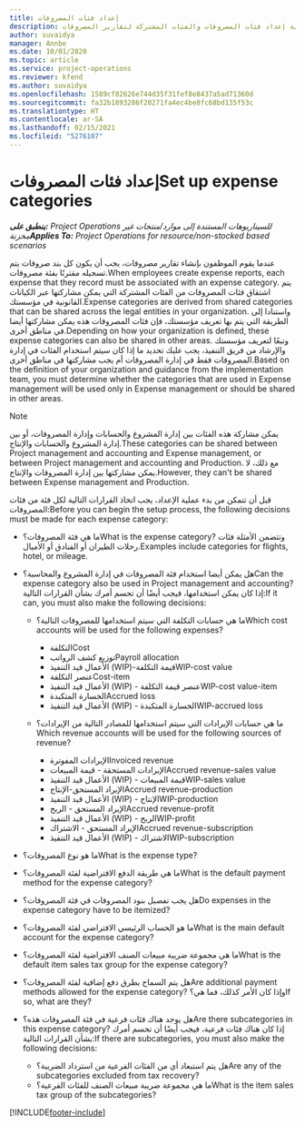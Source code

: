 ```yaml
---
title: إعداد فئات المصروفات
description: يقدم هذا الموضوع معلومات حول كيفية إعداد فئات المصروفات والفئات المشتركة لتقارير المصروفات.
author: suvaidya
manager: Annbe
ms.date: 10/01/2020
ms.topic: article
ms.service: project-operations
ms.reviewer: kfend
ms.author: suvaidya
ms.openlocfilehash: 1589cf82626e744d35f31fef8e8437a5ad71360d
ms.sourcegitcommit: fa32b1893286f20271fa4ec4be8fc68bd135f53c
ms.translationtype: HT
ms.contentlocale: ar-SA
ms.lasthandoff: 02/15/2021
ms.locfileid: "5276107"
---
```

# <a name="set-up-expense-categories"></a><span data-ttu-id="be539-103">إعداد فئات المصروفات</span><span class="sxs-lookup"><span data-stu-id="be539-103">Set up expense categories</span></span>

<span data-ttu-id="be539-104">_**ينطبق على:** Project Operations للسيناريوهات المستندة إلى موارد/منتجات غير مخزنة‬_</span><span class="sxs-lookup"><span data-stu-id="be539-104">_**Applies To:** Project Operations for resource/non-stocked based scenarios_</span></span>

<span data-ttu-id="be539-105">عندما يقوم الموظفون بإنشاء تقارير مصروفات، يجب أن يكون كل بند صروفات يتم تسجيله مقترنًا بفئة مصروفات.</span><span class="sxs-lookup"><span data-stu-id="be539-105">When employees create expense reports, each expense that they record must be associated with an expense category.</span></span> <span data-ttu-id="be539-106">يتم اشتقاق فئات المصروفات من الفئات المشتركة التي يمكن مشاركتها عبر الكيانات القانونية في مؤسستك.</span><span class="sxs-lookup"><span data-stu-id="be539-106">Expense categories are derived from shared categories that can be shared across the legal entities in your organization.</span></span> <span data-ttu-id="be539-107">واستنادا إلى الطريقة التي يتم بها تعريف مؤسستك، فإن فئات المصروفات هذه يمكن مشاركتها أيضا في مناطق أخرى.</span><span class="sxs-lookup"><span data-stu-id="be539-107">Depending on how your organization is defined, these expense categories can also be shared in other areas.</span></span> <span data-ttu-id="be539-108">وتبعًا لتعريف مؤسستك والإرشاد من فريق التنفيذ، يجب عليك تحديد ما إذا كان سيتم استخدام الفئات في إدارة المصروفات فقط في إدارة المصروفات أم يجب مشاركتها في مناطق أخرى.</span><span class="sxs-lookup"><span data-stu-id="be539-108">Based on the definition of your organization and guidance from the implementation team, you must determine whether the categories that are used in Expense management will be used only in Expense management or should be shared in other areas.</span></span>

> [!NOTE]
> <span data-ttu-id="be539-109">يمكن مشاركة هذه الفئات بين إدارة المشروع والحسابات وإدارة المصروفات، أو بين إدارة المشروع والحسابات والإنتاج.</span><span class="sxs-lookup"><span data-stu-id="be539-109">These categories can be shared between Project management and accounting and Expense management, or between Project management and accounting and Production.</span></span> <span data-ttu-id="be539-110">مع ذلك، لا يمكن مشاركتها بين إدارة المصروفات والإنتاج.</span><span class="sxs-lookup"><span data-stu-id="be539-110">However, they can't be shared between Expense management and Production.</span></span>

<span data-ttu-id="be539-111">قبل أن تتمكن من بدء عملية الإعداد، يجب اتخاذ القرارات التالية لكل فئة من فئات المصروفات:</span><span class="sxs-lookup"><span data-stu-id="be539-111">Before you can begin the setup process, the following decisions must be made for each expense category:</span></span>

- <span data-ttu-id="be539-112">ما هي فئة المصروفات؟</span><span class="sxs-lookup"><span data-stu-id="be539-112">What is the expense category?</span></span> <span data-ttu-id="be539-113">وتتضمن الأمثلة فئات رحلات الطيران أو الفنادق أو الأميال.</span><span class="sxs-lookup"><span data-stu-id="be539-113">Examples include categories for flights, hotel, or mileage.</span></span>
- <span data-ttu-id="be539-114">هل يمكن أيضا استخدام فئة المصروفات في إدارة المشروع والمحاسبة؟</span><span class="sxs-lookup"><span data-stu-id="be539-114">Can the expense category also be used in Project management and accounting?</span></span> <span data-ttu-id="be539-115">إذا كان يمكن استخدامها، فيجب أيضًا أن تحسم أمرك بشأن القرارات التالية:</span><span class="sxs-lookup"><span data-stu-id="be539-115">If it can, you must also make the following decisions:</span></span>

    - <span data-ttu-id="be539-116">ما هي حسابات التكلفة التي سيتم استخدامها للمصروفات التالية؟</span><span class="sxs-lookup"><span data-stu-id="be539-116">Which cost accounts will be used for the following expenses?</span></span>

        - <span data-ttu-id="be539-117">التكلفة</span><span class="sxs-lookup"><span data-stu-id="be539-117">Cost</span></span>
        - <span data-ttu-id="be539-118">توزيع كشف الرواتب</span><span class="sxs-lookup"><span data-stu-id="be539-118">Payroll allocation</span></span>
        - <span data-ttu-id="be539-119">الأعمال قيد التنفيذ (WIP)-قيمة التكلفة</span><span class="sxs-lookup"><span data-stu-id="be539-119">WIP-cost value</span></span>
        - <span data-ttu-id="be539-120">عنصر التكلفة</span><span class="sxs-lookup"><span data-stu-id="be539-120">Cost-item</span></span>
        - <span data-ttu-id="be539-121">الأعمال قيد التنفيذ (WIP) - عنصر قيمة التكلفة</span><span class="sxs-lookup"><span data-stu-id="be539-121">WIP-cost value-item</span></span>
        - <span data-ttu-id="be539-122">الخسارة المتكبدة</span><span class="sxs-lookup"><span data-stu-id="be539-122">Accrued loss</span></span>
        - <span data-ttu-id="be539-123">الأعمال قيد التنفيذ (WIP) - الخسارة المتكبدة</span><span class="sxs-lookup"><span data-stu-id="be539-123">WIP-accrued loss</span></span>

    - <span data-ttu-id="be539-124">ما هي حسابات الإيرادات التي سيتم استخدامها للمصادر التالية من الإيرادات؟</span><span class="sxs-lookup"><span data-stu-id="be539-124">Which revenue accounts will be used for the following sources of revenue?</span></span>

        - <span data-ttu-id="be539-125">الإيرادات المفوترة</span><span class="sxs-lookup"><span data-stu-id="be539-125">Invoiced revenue</span></span>
        - <span data-ttu-id="be539-126">الإيرادات المستحقة - قيمة المبيعات</span><span class="sxs-lookup"><span data-stu-id="be539-126">Accrued revenue-sales value</span></span>
        - <span data-ttu-id="be539-127">الأعمال قيد التنفيذ (WIP) - قيمة المبيعات</span><span class="sxs-lookup"><span data-stu-id="be539-127">WIP-sales value</span></span>
        - <span data-ttu-id="be539-128">الإيراد المستحق-الإنتاج</span><span class="sxs-lookup"><span data-stu-id="be539-128">Accrued revenue-production</span></span>
        - <span data-ttu-id="be539-129">الأعمال قيد التنفيذ (WIP) - الإنتاج</span><span class="sxs-lookup"><span data-stu-id="be539-129">WIP-production</span></span>
        - <span data-ttu-id="be539-130">الإيراد المستحق - الربح</span><span class="sxs-lookup"><span data-stu-id="be539-130">Accrued revenue-profit</span></span>
        - <span data-ttu-id="be539-131">الأعمال قيد التنفيذ (WIP) - الربح</span><span class="sxs-lookup"><span data-stu-id="be539-131">WIP-profit</span></span>
        - <span data-ttu-id="be539-132">الإيراد المستحق - الاشتراك</span><span class="sxs-lookup"><span data-stu-id="be539-132">Accrued revenue-subscription</span></span>
        - <span data-ttu-id="be539-133">الأعمال قيد التنفيذ (WIP) - الاشتراك</span><span class="sxs-lookup"><span data-stu-id="be539-133">WIP-subscription</span></span>

- <span data-ttu-id="be539-134">ما هو نوع المصروفات؟</span><span class="sxs-lookup"><span data-stu-id="be539-134">What is the expense type?</span></span>
- <span data-ttu-id="be539-135">ما هي طريقة الدفع الافتراضية لفئة المصروفات؟</span><span class="sxs-lookup"><span data-stu-id="be539-135">What is the default payment method for the expense category?</span></span>
- <span data-ttu-id="be539-136">هل يجب تفصيل بنود المصروفات في فئة المصروفات؟</span><span class="sxs-lookup"><span data-stu-id="be539-136">Do expenses in the expense category have to be itemized?</span></span>
- <span data-ttu-id="be539-137">ما هو الحساب الرئيسي الافتراضي لفئة المصروفات؟</span><span class="sxs-lookup"><span data-stu-id="be539-137">What is the main default account for the expense category?</span></span>
- <span data-ttu-id="be539-138">ما هي مجموعة ضريبة مبيعات الصنف الافتراضية لفئة المصروفات؟</span><span class="sxs-lookup"><span data-stu-id="be539-138">What is the default item sales tax group for the expense category?</span></span>
- <span data-ttu-id="be539-139">هل يتم السماح بطرق دفع إضافية لفئة المصروفات؟</span><span class="sxs-lookup"><span data-stu-id="be539-139">Are additional payment methods allowed for the expense category?</span></span> <span data-ttu-id="be539-140">وإذا كان الأمر كذلك، فما هي؟</span><span class="sxs-lookup"><span data-stu-id="be539-140">If so, what are they?</span></span>
- <span data-ttu-id="be539-141">هل يوجد هناك فئات فرعية في فئة المصروفات هذه؟</span><span class="sxs-lookup"><span data-stu-id="be539-141">Are there subcategories in this expense category?</span></span> <span data-ttu-id="be539-142">إذا كان هناك فئات فرعية، فيجب أيضًا أن تحسم أمرك بشأن القرارات التالية:</span><span class="sxs-lookup"><span data-stu-id="be539-142">If there are subcategories, you must also make the following decisions:</span></span>

    - <span data-ttu-id="be539-143">هل يتم استبعاد أي من الفئات الفرعية من استرداد الضريبة؟</span><span class="sxs-lookup"><span data-stu-id="be539-143">Are any of the subcategories excluded from tax recovery?</span></span>
    - <span data-ttu-id="be539-144">ما هي مجموعة ضريبة مبيعات الصنف للفئات الفرعية؟</span><span class="sxs-lookup"><span data-stu-id="be539-144">What is the item sales tax group of the subcategories?</span></span>


[!INCLUDE[footer-include](../includes/footer-banner.md)]